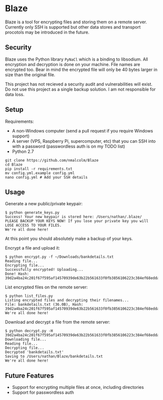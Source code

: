 # Blaze

Blaze is a tool for encrypting files and storing them on a remote server. Currently only SSH is supported but other data stores and transport procotols may be introduced in the future.

## Security

Blaze uses the Python library `PyNaCl` which is a binding to libsodium. All encryption and decryption is done on your machine. File names are encrypted too. Bear in mind the encrypted file will only be 40 bytes larger in size than the original file.

This project has not recieved a security audit and vulnerabilities will exist. Do not use this project as a single backup solution. I am not responsible for data loss.

## Setup

Requirements:

- A non-Windows computer (send a pull request if you require Windows support)
- A server (VPS, Raspberry Pi, supercomputer, etc) that you can SSH into with a password (passwordless auth is on my TODO list)
- Python 2.7

```
git clone https://github.com/nmalcolm/Blaze
cd Blaze
pip install -r requirements.txt
mv config.yml.example config.yml
nano config.yml # Add your SSH details
```

## Usage

Generate a new public/private keypair:

```
$ python generate_keys.py
Success! Your new keypair is stored here: /Users/nathan/.blaze/
PLEASE BACKUP YOUR KEYS NOW! If you lose your private key you will LOSE ACCESS TO YOUR FILES.
We're all done here!
```

At this point you should absolutely make a backup of your keys.

Encrypt a file and upload it:

```
$ python encrypt.py -f ~/Downloads/bankdetails.txt
Reading file...
Encrypting file...
Successfully encrypted! Uploading...
Done! Hash: 39d2a4ba24c201f67f595af14570939de63b22b561633f0fb3856106223c384ef68edda00cd509834d386722e010b90c900db471314ac0
```

List encrypted files on the remote server:

```
$ python list_files.py
Listing encrypted files and decrypting their filenames...
File: bankdetails.txt (36.0B), Hash: 39d2a4ba24c201f67f595af14570939de63b22b561633f0fb3856106223c384ef68edda00cd509834d386722e010b90c900db471314ac0
We're all done here!
```

Download and decrypt a file from the remote server:

```
$ python decrypt.py -H 39d2a4ba24c201f67f595af14570939de63b22b561633f0fb3856106223c384ef68edda00cd509834d386722e010b90c900db471314ac0
Downloading file...
Reading file...
Decrypting file...
Decrypted 'bankdetails.txt'
Saving to /Users/nathan/Blaze/bankdetails.txt
We're all done here!
```

## Future Features

- Support for encrypting multiple files at once, including directories
- Support for passwordless auth
